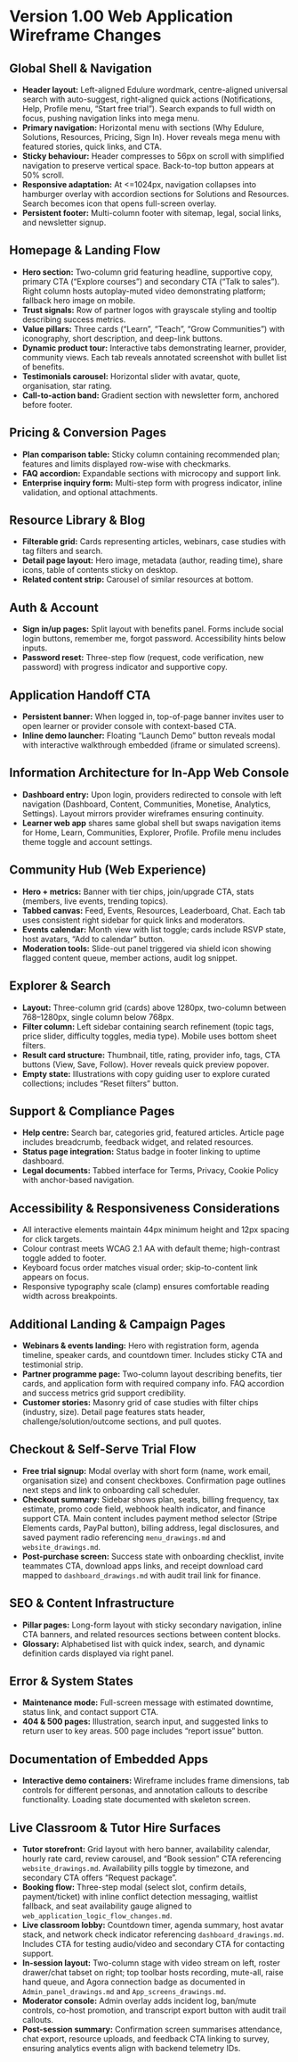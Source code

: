 # Version 1.00 Web Application Wireframe Changes

## Global Shell & Navigation
- **Header layout:** Left-aligned Edulure wordmark, centre-aligned universal search with auto-suggest, right-aligned quick actions (Notifications, Help, Profile menu, “Start free trial”). Search expands to full width on focus, pushing navigation links into mega menu.
- **Primary navigation:** Horizontal menu with sections (Why Edulure, Solutions, Resources, Pricing, Sign In). Hover reveals mega menu with featured stories, quick links, and CTA.
- **Sticky behaviour:** Header compresses to 56px on scroll with simplified navigation to preserve vertical space. Back-to-top button appears at 50% scroll.
- **Responsive adaptation:** At <=1024px, navigation collapses into hamburger overlay with accordion sections for Solutions and Resources. Search becomes icon that opens full-screen overlay.
- **Persistent footer:** Multi-column footer with sitemap, legal, social links, and newsletter signup.

## Homepage & Landing Flow
- **Hero section:** Two-column grid featuring headline, supportive copy, primary CTA (“Explore courses”) and secondary CTA (“Talk to sales”). Right column hosts autoplay-muted video demonstrating platform; fallback hero image on mobile.
- **Trust signals:** Row of partner logos with grayscale styling and tooltip describing success metrics.
- **Value pillars:** Three cards (“Learn”, “Teach”, “Grow Communities”) with iconography, short description, and deep-link buttons.
- **Dynamic product tour:** Interactive tabs demonstrating learner, provider, community views. Each tab reveals annotated screenshot with bullet list of benefits.
- **Testimonials carousel:** Horizontal slider with avatar, quote, organisation, star rating.
- **Call-to-action band:** Gradient section with newsletter form, anchored before footer.

## Pricing & Conversion Pages
- **Plan comparison table:** Sticky column containing recommended plan; features and limits displayed row-wise with checkmarks.
- **FAQ accordion:** Expandable sections with microcopy and support link.
- **Enterprise inquiry form:** Multi-step form with progress indicator, inline validation, and optional attachments.

## Resource Library & Blog
- **Filterable grid:** Cards representing articles, webinars, case studies with tag filters and search.
- **Detail page layout:** Hero image, metadata (author, reading time), share icons, table of contents sticky on desktop.
- **Related content strip:** Carousel of similar resources at bottom.

## Auth & Account
- **Sign in/up pages:** Split layout with benefits panel. Forms include social login buttons, remember me, forgot password. Accessibility hints below inputs.
- **Password reset:** Three-step flow (request, code verification, new password) with progress indicator and supportive copy.

## Application Handoff CTA
- **Persistent banner:** When logged in, top-of-page banner invites user to open learner or provider console with context-based CTA.
- **Inline demo launcher:** Floating “Launch Demo” button reveals modal with interactive walkthrough embedded (iframe or simulated screens).

## Information Architecture for In-App Web Console
- **Dashboard entry:** Upon login, providers redirected to console with left navigation (Dashboard, Content, Communities, Monetise, Analytics, Settings). Layout mirrors provider wireframes ensuring continuity.
- **Learner web app** shares same global shell but swaps navigation items for Home, Learn, Communities, Explorer, Profile. Profile menu includes theme toggle and account settings.

## Community Hub (Web Experience)
- **Hero + metrics:** Banner with tier chips, join/upgrade CTA, stats (members, live events, trending topics).
- **Tabbed canvas:** Feed, Events, Resources, Leaderboard, Chat. Each tab uses consistent right sidebar for quick links and moderators.
- **Events calendar:** Month view with list toggle; cards include RSVP state, host avatars, “Add to calendar” button.
- **Moderation tools:** Slide-out panel triggered via shield icon showing flagged content queue, member actions, audit log snippet.

## Explorer & Search
- **Layout:** Three-column grid (cards) above 1280px, two-column between 768–1280px, single column below 768px.
- **Filter column:** Left sidebar containing search refinement (topic tags, price slider, difficulty toggles, media type). Mobile uses bottom sheet filters.
- **Result card structure:** Thumbnail, title, rating, provider info, tags, CTA buttons (View, Save, Follow). Hover reveals quick preview popover.
- **Empty state:** Illustrations with copy guiding user to explore curated collections; includes “Reset filters” button.

## Support & Compliance Pages
- **Help centre:** Search bar, categories grid, featured articles. Article page includes breadcrumb, feedback widget, and related resources.
- **Status page integration:** Status badge in footer linking to uptime dashboard.
- **Legal documents:** Tabbed interface for Terms, Privacy, Cookie Policy with anchor-based navigation.

## Accessibility & Responsiveness Considerations
- All interactive elements maintain 44px minimum height and 12px spacing for click targets.
- Colour contrast meets WCAG 2.1 AA with default theme; high-contrast toggle added to footer.
- Keyboard focus order matches visual order; skip-to-content link appears on focus.
- Responsive typography scale (clamp) ensures comfortable reading width across breakpoints.

## Additional Landing & Campaign Pages
- **Webinars & events landing:** Hero with registration form, agenda timeline, speaker cards, and countdown timer. Includes sticky CTA and testimonial strip.
- **Partner programme page:** Two-column layout describing benefits, tier cards, and application form with required company info. FAQ accordion and success metrics grid support credibility.
- **Customer stories:** Masonry grid of case studies with filter chips (industry, size). Detail page features stats header, challenge/solution/outcome sections, and pull quotes.

## Checkout & Self-Serve Trial Flow
- **Free trial signup:** Modal overlay with short form (name, work email, organisation size) and consent checkboxes. Confirmation page outlines next steps and link to onboarding call scheduler.
- **Checkout summary:** Sidebar shows plan, seats, billing frequency, tax estimate, promo code field, webhook health indicator, and finance support CTA. Main content includes payment method selector (Stripe Elements cards, PayPal button), billing address, legal disclosures, and saved payment radio referencing `menu_drawings.md` and `website_drawings.md`.
- **Post-purchase screen:** Success state with onboarding checklist, invite teammates CTA, download apps links, and receipt download card mapped to `dashboard_drawings.md` with audit trail link for finance.

## SEO & Content Infrastructure
- **Pillar pages:** Long-form layout with sticky secondary navigation, inline CTA banners, and related resources sections between content blocks.
- **Glossary:** Alphabetised list with quick index, search, and dynamic definition cards displayed via right panel.

## Error & System States
- **Maintenance mode:** Full-screen message with estimated downtime, status link, and contact support CTA.
- **404 & 500 pages:** Illustration, search input, and suggested links to return user to key areas. 500 page includes “report issue” button.

## Documentation of Embedded Apps
- **Interactive demo containers:** Wireframe includes frame dimensions, tab controls for different personas, and annotation callouts to describe functionality. Loading state documented with skeleton screen.

## Live Classroom & Tutor Hire Surfaces
- **Tutor storefront:** Grid layout with hero banner, availability calendar, hourly rate card, review carousel, and “Book session” CTA referencing `website_drawings.md`. Availability pills toggle by timezone, and secondary CTA offers “Request package”.
- **Booking flow:** Three-step modal (select slot, confirm details, payment/ticket) with inline conflict detection messaging, waitlist fallback, and seat availability gauge aligned to `web_application_logic_flow_changes.md`.
- **Live classroom lobby:** Countdown timer, agenda summary, host avatar stack, and network check indicator referencing `dashboard_drawings.md`. Includes CTA for testing audio/video and secondary CTA for contacting support.
- **In-session layout:** Two-column stage with video stream on left, roster drawer/chat tabset on right; top toolbar hosts recording, mute-all, raise hand queue, and Agora connection badge as documented in `Admin_panel_drawings.md` and `App_screens_drawings.md`.
- **Moderator console:** Admin overlay adds incident log, ban/mute controls, co-host promotion, and transcript export button with audit trail callouts.
- **Post-session summary:** Confirmation screen summarises attendance, chat export, resource uploads, and feedback CTA linking to survey, ensuring analytics events align with backend telemetry IDs.
